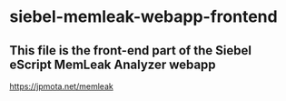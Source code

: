 # siebel-memleak-webapp-frontend

## This file is the front-end part of the Siebel eScript MemLeak Analyzer webapp

https://jpmota.net/memleak